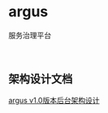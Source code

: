 # argus
服务治理平台

<br/>

## 架构设计文档
[argus v1.0版本后台架构设计](https://github.com/starboyate/argus/blob/master/docs/Godzilla%20v1.0%E7%89%88%E6%9C%AC%E5%90%8E%E5%8F%B0%E6%9E%B6%E6%9E%84%E8%AE%BE%E8%AE%A1.md)
